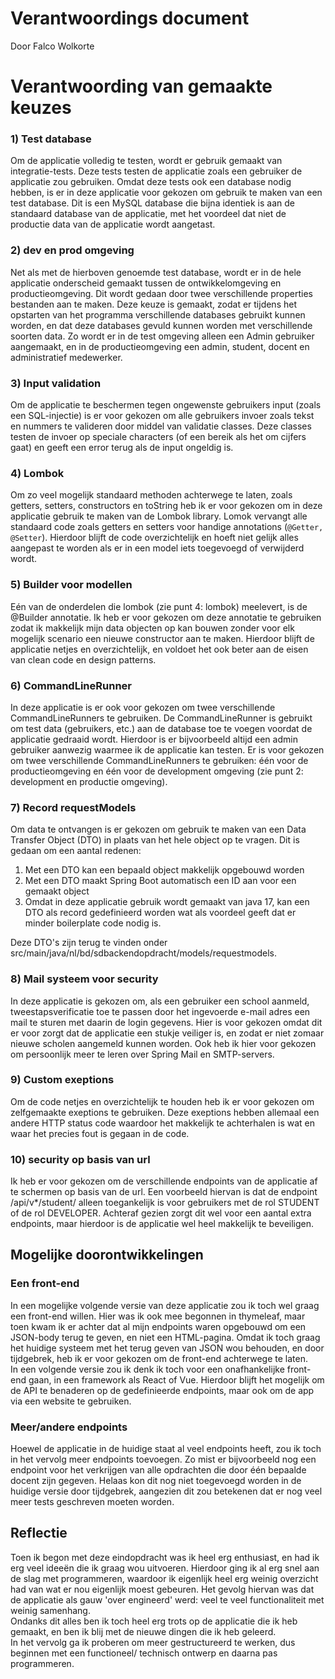 # Verantwoordings document
Door Falco Wolkorte

# Verantwoording van gemaakte keuzes

### 1) Test database
Om de applicatie volledig te testen, wordt er gebruik gemaakt van integratie-tests. Deze tests testen de applicatie zoals een gebruiker de applicatie zou gebruiken. Omdat deze tests ook een database nodig hebben, is er in deze applicatie voor gekozen om gebruik te maken van een test database. Dit is een MySQL database die bijna identiek is aan de standaard database van de applicatie, met het voordeel dat niet de productie data van de applicatie wordt aangetast.

### 2) dev en prod omgeving
Net als met de hierboven genoemde test database, wordt er in de hele applicatie onderscheid gemaakt tussen de ontwikkelomgeving en productieomgeving. Dit wordt gedaan door twee verschillende properties bestanden aan te maken. Deze keuze is gemaakt, zodat er tijdens het opstarten van het programma verschillende databases gebruikt kunnen worden, en dat deze databases gevuld kunnen worden met verschillende soorten data. Zo wordt er in de test omgeving alleen een Admin gebruiker aangemaakt, en in de productieomgeving een admin, student, docent en administratief medewerker.

### 3) Input validation
Om de applicatie te beschermen tegen ongewenste gebruikers input (zoals een SQL-injectie) is er voor gekozen om alle gebruikers invoer zoals tekst en nummers te valideren door middel van validatie classes. Deze classes testen de invoer op speciale characters (of een bereik als het om cijfers gaat) en geeft een error terug als de input ongeldig is.

### 4) Lombok
Om zo veel mogelijk standaard methoden achterwege te laten, zoals getters, setters, constructors en toString heb ik er voor gekozen om in deze applicatie gebruik te maken van de Lombok library. Lomok vervangt alle standaard code zoals getters en setters voor handige annotations (`@Getter, @Setter`). Hierdoor blijft de code overzichtelijk en hoeft niet gelijk alles aangepast te worden als er in een model iets toegevoegd of verwijderd wordt. 

### 5) Builder voor modellen
Eén van de onderdelen die lombok (zie punt 4: lombok) meelevert, is de @Builder annotatie. Ik heb er voor gekozen om deze annotatie te gebruiken zodat ik makkelijk mijn data objecten op kan bouwen zonder voor elk mogelijk scenario een nieuwe constructor aan te maken. Hierdoor blijft de applicatie netjes en overzichtelijk, en voldoet het ook beter aan de eisen van clean code en design patterns.

### 6) CommandLineRunner
In deze applicatie is er ook voor gekozen om twee verschillende CommandLineRunners te gebruiken. De CommandLineRunner is gebruikt om test data (gebruikers, etc.) aan de database toe te voegen voordat de applicatie gedraaid wordt. Hierdoor is er bijvoorbeeld altijd een admin gebruiker aanwezig waarmee ik de applicatie kan testen. Er is voor gekozen om twee verschillende CommandLineRunners te gebruiken: één voor de productieomgeving en één voor de development omgeving (zie punt 2: development en productie omgeving).

### 7) Record requestModels
Om data te ontvangen is er gekozen om gebruik te maken van een Data Transfer Object (DTO) in plaats van het hele object op te vragen. Dit is gedaan om een aantal redenen:
1. Met een DTO kan een bepaald object makkelijk opgebouwd worden
2. Met een DTO maakt Spring Boot automatisch een ID aan voor een gemaakt object
3. Omdat in deze applicatie gebruik wordt gemaakt van java 17, kan een DTO als record gedefinieerd worden wat als voordeel geeft dat er minder boilerplate code nodig is.

Deze DTO's zijn terug te vinden onder src/main/java/nl/bd/sdbackendopdracht/models/requestmodels. 

### 8) Mail systeem voor security
In deze applicatie is gekozen om, als een gebruiker een school aanmeld, tweestapsverificatie toe te passen door het ingevoerde e-mail adres een mail te sturen met daarin de login gegevens. Hier is voor gekozen omdat dit er voor zorgt dat de applicatie een stukje veiliger is, en zodat er niet zomaar nieuwe scholen aangemeld kunnen worden. Ook heb ik hier voor gekozen om persoonlijk meer te leren over Spring Mail en SMTP-servers.

### 9) Custom exeptions
Om de code netjes en overzichtelijk te houden heb ik er voor gekozen om zelfgemaakte exeptions te gebruiken. Deze exeptions hebben allemaal een andere HTTP status code waardoor het makkelijk te achterhalen is wat en waar het precies fout is gegaan in de code.

### 10) security op basis van url
Ik heb er voor gekozen om de verschillende endpoints van de applicatie af te schermen op basis van de url. Een voorbeeld hiervan is dat de endpoint /api/v*/student/ alleen toegankelijk is voor gebruikers met de rol STUDENT of de rol DEVELOPER. Achteraf gezien zorgt dit wel voor een aantal extra endpoints, maar hierdoor is de applicatie wel heel makkelijk te beveiligen.
 
## Mogelijke doorontwikkelingen
### Een front-end
In een mogelijke volgende versie van deze applicatie zou ik toch wel graag een front-end willen. 
Hier was ik ook mee begonnen in thymeleaf, maar toen kwam ik er achter dat al mijn endpoints waren opgebouwd om een JSON-body terug te geven, en niet een HTML-pagina. 
Omdat ik toch graag het huidige systeem met het terug geven van JSON wou behouden, en door tijdgebrek, heb ik er voor gekozen om de front-end achterwege te laten. \
In een volgende versie zou ik denk ik toch voor een onafhankelijke front-end gaan, in een framework als React of Vue. 
Hierdoor blijft het mogelijk om de API te benaderen op de gedefinieerde endpoints, maar ook om de app via een website te gebruiken.

### Meer/andere endpoints
Hoewel de applicatie in de huidige staat al veel endpoints heeft, zou ik toch in het vervolg meer endpoints toevoegen. Zo mist er bijvoorbeeld nog een endpoint voor het verkrijgen van alle opdrachten die door één bepaalde docent zijn gegeven. Helaas kon dit nog niet toegevoegd worden in de huidige versie door tijdgebrek, aangezien dit zou betekenen dat er nog veel meer tests geschreven moeten worden.


## Reflectie
Toen ik begon met deze eindopdracht was ik heel erg enthusiast, en had ik erg veel ideeën die ik graag wou uitvoeren. Hierdoor ging ik al erg snel aan de slag met programmeren, waardoor ik eigenlijk heel erg weinig overzicht had van wat er nou eigenlijk moest gebeuren. Het gevolg hiervan was dat de applicatie als gauw 'over engineerd' werd: veel te veel functionaliteit met weinig samenhang. \
Ondanks dit alles ben ik toch heel erg trots op de applicatie die ik heb gemaakt, en ben ik blij met de nieuwe dingen die ik heb geleerd. \
In het vervolg ga ik proberen om meer gestructureerd te werken, dus beginnen met een functioneel/ technisch ontwerp en daarna pas programmeren.